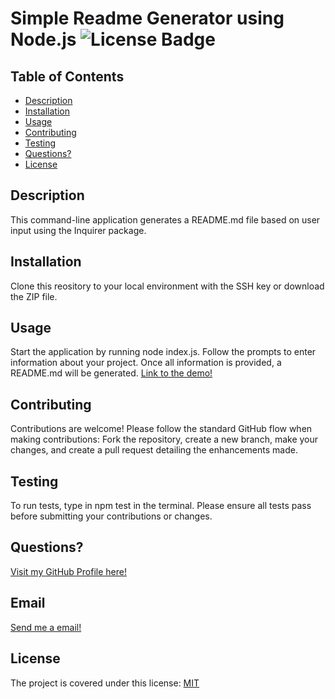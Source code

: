 # Simple Readme Generator using Node.js <img src="https://img.shields.io/badge/MIT-blue.svg" alt="License Badge">

  ## Table of Contents
  * [Description](#description)
  * [Installation](#installation)
  * [Usage](#usage)
  * [Contributing](#contributing)
  * [Testing](#testing)
  * [Questions?](#questions?)
  * [License](#license)
   
  ## Description
  This command-line application generates a README.md file based on user input using the Inquirer package.

  ## Installation
  Clone this reository to your local environment  with the SSH key or download the ZIP file.

  ## Usage
  Start the application by running node index.js. Follow the prompts to enter information about your project. Once all information is provided, a README.md will be generated.
  [Link to the demo!](https://drive.google.com/file/d/1wGzx-0c1AxKykiktAiHjQXBb2wBdsZIG/view?usp=sharing)

  ## Contributing
  Contributions are welcome! Please follow the standard GitHub flow when making contributions: Fork the repository, create a new branch, make your changes, and create a pull request detailing the enhancements made.

  ## Testing
  To run tests, type in npm test in the terminal. Please ensure all tests pass before submitting your contributions or changes.

  ## Questions?
  [Visit my GitHub Profile here!](https://github.com/CYCBrian)

  ## Email
  [Send me a email!](mailto:briancheungchakyin@gmail.com)

  ## License

The project is covered under this license:
    [MIT](https://choosealicense.com/licenses/mit)


